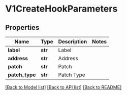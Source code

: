 # V1CreateHookParameters



## Properties
Name | Type | Description | Notes
------------ | ------------- | ------------- | -------------
**label** | **str** | Label | 
**address** | **str** | Address | 
**patch** | **str** | Patch | 
**patch_type** | **str** | Patch Type | 

[[Back to Model list]](../README.md#documentation-for-models) [[Back to API list]](../README.md#documentation-for-api-endpoints) [[Back to README]](../README.md)



